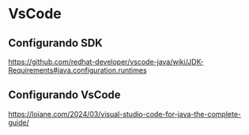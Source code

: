 # VsCode

## Configurando SDK

https://github.com/redhat-developer/vscode-java/wiki/JDK-Requirements#java.configuration.runtimes

## Configurando VsCode

https://loiane.com/2024/03/visual-studio-code-for-java-the-complete-guide/
